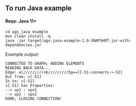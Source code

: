 ## To run Java example

#### Reqs: Java 11+

```
cd ags_java_example
mvn clean install -q
java -jar target/ags-java-example-1.0-SNAPSHOT-jar-with-dependencies.jar
```
Example output:
```
CONNECTED TO GRAPH; ADDING ELEMENTS
READING BACK DATA...
Edge: e[/////////+b/////////5g==][-51-connects->-52]
Out from: v[-51]
In to: v[-52]
v[-51] has Properties:
--> vp1 : vpv1
--> vp2 : vpv2
DONE; CLOSING CONNECTION!
```
